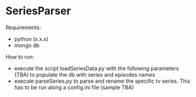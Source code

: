 # SeriesParser

Requirements:
- python (x.x.x)
- mongo db

How to run:
- execute the script loadSeriesData.py with the following parameters (TBA) to populate the db with series and episodes names
- execute parseSeries.py to parse and rename the specific tv series. This has to be run along a config.ini file (sample TBA)

